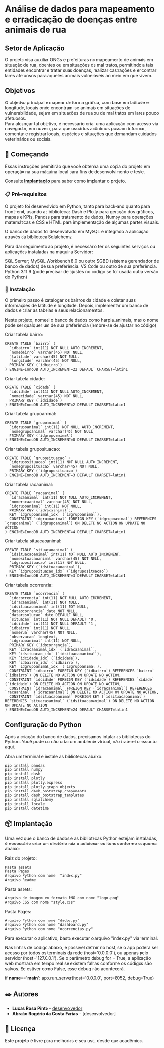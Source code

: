 # Análise de dados para mapeamento e erradicação de doenças entre animais de rua 

## Setor de Aplicação 
O projeto visa auxiliar ONGs e prefeituras no mapeamento de animais em situação de rua, 
doentes ou em situações de mal tratos, permitindo a tais entidades encontrar e tratar suas 
doenças, realizar castrações e encontrar lares afetuosos para aqueles animais vulneráveis 
ao meio em que vivem.  

## Objetivos 
O objetivo principal é mapear de forma gráfica, com base em latitude e longitude, locais 
onde encontram-se animais em situações de vulnerabilidade, sejam em situações de rua 
ou de mal tratos em lares pouco afetuosos.  
Para alcançar tal objetivo, é necessário criar uma aplicação com acesso via navegador, em 
nuvem, para que usuários anônimos possam informar, comentar e registrar locais, espécies 
e situações que demandam cuidados veterinários ou sociais.  




## 🚀 Começando

Essas instruções permitirão que você obtenha uma cópia do projeto em operação na sua máquina local para fins de desenvolvimento e teste.

Consulte **[Implantação](#-implanta%C3%A7%C3%A3o)** para saber como implantar o projeto.

### 📋 Pré-requisitos

O projeto foi desenvolvido em Python, tanto para back-and quanto para front-end, usando as bibliotecas Dash e Plotly para geração dos gráficos, mapas e KPIs, Pandas para tratamento de dados, Numpy para operações matemáticas e CSS e HTML para implementação de algumas partes visuais.

O banco de dados foi desenvolvido em MySQL e integrado à aplicação através da biblioteca Sqlalchemy.

Para dar seguimento ao projeto, é necessário ter os seguintes serviços ou aplicações instaladas na máquina Servidor:

SQL Server;
MySQL Workbench 8.0 ou outro SGBD (sistema gerenciador de banco de dados) de sua preferência. 
VS Code ou outro de sua preferência. 	
Python 3.11.9 (pode precisar de ajustes no código se for usada outra versão do Python)


### 🔧 Instalação

O primeiro passo é catalogar os bairros da cidade e coletar suas informações de latitude e longitude.
Depois, implementar um banco de dados e criar as tabelas e seus relacionamentos.

Neste projeto, nomeei o banco de dados como harpia_animais, mas o nome pode ser qualquer um de sua preferência (lembre-se de ajustar no código)

Criar tabela bairro:
```
CREATE TABLE `bairro` (
  `idbairro` int(11) NOT NULL AUTO_INCREMENT,
  `nomebairro` varchar(45) NOT NULL,
  `latitude` varchar(45) NOT NULL,
  `longitude` varchar(45) NOT NULL,
  PRIMARY KEY (`idbairro`)
) ENGINE=InnoDB AUTO_INCREMENT=22 DEFAULT CHARSET=latin1
```

Criar tabela cidade:
```
CREATE TABLE `cidade` (
  `idcidade` int(11) NOT NULL AUTO_INCREMENT,
  `nomecidade` varchar(45) NOT NULL,
  PRIMARY KEY (`idcidade`)
) ENGINE=InnoDB AUTO_INCREMENT=2 DEFAULT CHARSET=latin1
```

Criar tabela grupoanimal:
```
CREATE TABLE `grupoanimal` (
  `idgrupoanimal` int(11) NOT NULL AUTO_INCREMENT,
  `nomegrupoanimal` varchar(45) NOT NULL,
  PRIMARY KEY (`idgrupoanimal`)
) ENGINE=InnoDB AUTO_INCREMENT=8 DEFAULT CHARSET=latin1
```

Criar tabela gruposituacao:
```
CREATE TABLE `gruposituacao` (
  `idgruposituacao` int(11) NOT NULL AUTO_INCREMENT,
  `nomegruposituacao` varchar(45) NOT NULL,
  PRIMARY KEY (`idgruposituacao`)
) ENGINE=InnoDB AUTO_INCREMENT=3 DEFAULT CHARSET=latin1
```

Criar tabela racaanimal:
```
CREATE TABLE `racaanimal` (
  `idracaanimal` int(11) NOT NULL AUTO_INCREMENT,
  `nomeracaanimal` varchar(45) NOT NULL,
  `idgrupoanimal` int(11) NOT NULL,
  PRIMARY KEY (`idracaanimal`),
  KEY `idgrupoanimal_idx` (`idgrupoanimal`),
  CONSTRAINT `idgrupoanimal` FOREIGN KEY (`idgrupoanimal`) REFERENCES `grupoanimal` (`idgrupoanimal`) ON DELETE NO ACTION ON UPDATE NO ACTION
) ENGINE=InnoDB AUTO_INCREMENT=4 DEFAULT CHARSET=latin1
```

Criar tabela situacaoanimal:
```
CREATE TABLE `situacaoanimal` (
  `idsituacaoanimal` int(11) NOT NULL AUTO_INCREMENT,
  `nomesituacaoanimal` varchar(45) NOT NULL,
  `idgruposituacao` int(11) NOT NULL,
  PRIMARY KEY (`idsituacaoanimal`),
  KEY `idgruposituacao_idx` (`idgruposituacao`)
) ENGINE=InnoDB AUTO_INCREMENT=3 DEFAULT CHARSET=latin1
```

Criar tabela ocorrencia:
```
CREATE TABLE `ocorrencia` (
  `idocorrencia` int(11) NOT NULL AUTO_INCREMENT,
  `idracaanimal` int(11) NOT NULL,
  `idsituacaoanimal` int(11) NOT NULL,
  `dataocorrencia` date NOT NULL,
  `dataresolucao` date DEFAULT NULL,
  `situacao` int(11) NOT NULL DEFAULT '0',
  `idcidade` int(11) NOT NULL DEFAULT '1',
  `idbairro` int(11) NOT NULL,
  `nomerua` varchar(45) NOT NULL,
  `observacao` longtext,
  `idgrupoanimal` int(11) NOT NULL,
  PRIMARY KEY (`idocorrencia`),
  KEY `idracaanimal_idx` (`idracaanimal`),
  KEY `idsituacao_idx` (`idsituacaoanimal`),
  KEY `idcidade_idx` (`idcidade`),
  KEY `idbairro_idx` (`idbairro`),
  KEY `idgrupoanimal_idx` (`idgrupoanimal`),
  CONSTRAINT `idbairro` FOREIGN KEY (`idbairro`) REFERENCES `bairro` (`idbairro`) ON DELETE NO ACTION ON UPDATE NO ACTION,
  CONSTRAINT `idcidade` FOREIGN KEY (`idcidade`) REFERENCES `cidade` (`idcidade`) ON DELETE NO ACTION ON UPDATE NO ACTION,
  CONSTRAINT `idracaanimal` FOREIGN KEY (`idracaanimal`) REFERENCES `racaanimal` (`idracaanimal`) ON DELETE NO ACTION ON UPDATE NO ACTION,
  CONSTRAINT `idsituacaoanimal` FOREIGN KEY (`idsituacaoanimal`) REFERENCES `situacaoanimal` (`idsituacaoanimal`) ON DELETE NO ACTION ON UPDATE NO ACTION
) ENGINE=InnoDB AUTO_INCREMENT=24 DEFAULT CHARSET=latin1
```
## Configuração do Python

Após a criação do banco de dados, precisamos intalar as bibliotecas do Python. 
Você pode ou não criar um ambiente virtual, não traterei o assunto aqui. 

Abra um terminal e instale as bibliotecas abaixo:
```
pip install pandas
pip install numpy
pip install dash
pip install plotly
pip install plotly.express
pip install plotly.graph_objects
pip install dash_bootstrap_components
pip install dash_bootstrap_templates
pip install sqlalchemy
pip install locale
pip install datetime
```

## 📦 Implantação

Uma vez que o banco de dados e as bibliotecas Python estejam instaladas, é necessário criar um diretório raiz e adicionar os itens conforme esquema abaixo:

Raiz do projeto:
```
Pasta assets
Pasta Pages
Arquivo Python com nome  "index.py"
Arquivo Readme
```
Pasta assets:
```
Arquivo de imagem em formato PNG com nome "logo.png"
Arquivo CSS com nome "style.css"
```
Pasta Pages:
```
Arquivo Python com nome "dados.py" 
Arquivo Python com nome "dashboard.py" 
Arquivo Python com nome "ocorrencias.py" 
```
Para executar o aplicativo, basta executar o arquivo "index.py" via terminal. 

Nas linhas de código abaixo, é possível definir no host, se o app poderá ser acesso por todos os terminais da rede (host='0.0.0.0'), ou apenas pelo servidor (host='127.0.0.1').
Se o parâmetro debug for = True, a aplicação web mostrará em tempo real se existem falhas conforme os códigos são salvos. Se estiver como False, esse debug não acontecerá. 

if __name__=='__main__':
    app.run_server(host='0.0.0.0', port=8052, debug=True)    

## ✒️ Autores


* **Lucas Rosa Pinto** - [desenvolvedor](https://github.com/BenKefa)
* **Abraão Rogério da Costa Farias** - [desenvolvedor]

## 📄 Licença

Este projeto é livre para melhorias e seu uso, desde que acadêmico.
